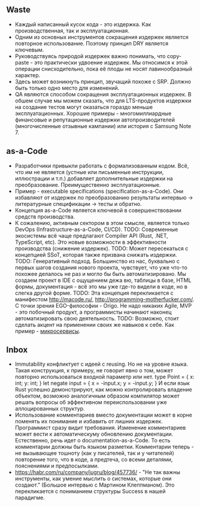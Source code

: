 ## Waste
* Каждый написанный кусок кода - это издержка. Как производственная, так и
  эксплуатационная.
* Одним из основных инструментов сокращения издержек является повторное
  использование. Поэтому принцип DRY является ключевым.
* Руководствуясь природой издержек важно понимать, что copy-paste - это
  практически удвоение издержек. Мы относимся к этой операции снисходительно,
  пока её плоды не носят лавинообразный характер.
* Здесь может возникнуть принцип, звучащий похоже с SRP. Должно быть только одно
  место для изменений.
* QA являются способом сокращения эксплуатационных издержек. В обшем случае мы
  можем сказать, что для LTS-продуктов издержки на создание тестов могут
  оказаться гораздо меньше эксплуатационных. Хорошие примеры - многомиллиардные
  финансовые и репутационные издержки автопроизводителей (многочисленные
  отзывные кампании) или история с Samsung Note 7.

## as-a-Code
* Разработчики привыкли работать с формализованным кодом. Всё, что им не
  является (устные или письменные инструкции, иллюстрации и т.п.) добавляет
  дополнительные издержки на преобразование. Преимущественно эксплуатационные.
* Пример - executable specifications (specification-as-a-Code). Они избавляют от
  издержек по преобразованию результаты интервью -> литературные спецификации
  -> тесты и обратно.
* Концепция as-a-Code является ключевой в совершенствовании средств
  производства.
* К сожалению, активным сектором в этом смысле, является только DevOps
  (Infrastructure-as-a-Code, CI/CD).
TODO: Современные экосистемы всё чаще предлагают Compiler API (Rust, .NET,
  TypeScript, etc). Это новые возможности в эффективности производства
  (снижение издержек).
TODO: Может пересекаться с концепцией SSoT, которая также призвана снижать издержки.
TODO: Генеративный подход. Большинство из нас, буквально с первых шагов создания
  нового проекта, чувствует, что уже что-то похожее делалось не раз и могло бы
  быть автоматизировано. Мы создаем проект в IDE с ощущением дежа вю, таблицы в
  базе, HTML формы, документация - всё это мы уже где-то видели в коде, но в
  слегка другой форме.
TODO: Эта концепция перекликается с манифестом http://macode.ru/,
  http://programming-motherfucker.com/. С точки зрения EGO-философии - Origo.
  Не надо никаких Agile, MVP - это побочный продукт, а программисты начинают
  наконец автоматизировать свою деятельность.
TODO: Возможно, стоит сделать акцент на применении своих же навыков к себе.
  Как пример - [микросервисы](microservice.md).

## Inbox
* Immutability конфликтует с идеей с reusing. Но не на уровне языка. Такая
  конструкция, к примеру, не говорит явно о том, может повторно использоваться
  входной параметр или нет.
    type Point = { x: int; y: int; }
    let negate input = { x = -input.x; y = -input.y; }
  И если язык Rust успешно демонстрируют, как можно контролировать владение
  объектом, возможно аналогичным образом компилятор может решать вопросы об
  эффективном переиспользовании уже аллоцированных структур.
* Использование комментариев вместо документации может в корне поменять их
  понимание и избавить от лишних издержек. Программист сразу видит требования.
  Изменение комментариев может вести к автоматическуму обновлению документации.
  Естественно, речь идет о documentation-as-a-Code. То есть комментарии должны
  быть языком разметки. Комментарии теперь - не вызывающее тошноту (как у
  писателей, так и у читателей) повторение того, что в коде, а предтеча, со
  всеми деталями, пояснениями и предпосылками.
* https://habr.com/ru/company/jugru/blog/457736/ - "Не так важны инструменты,
  как умение мыслить о системах, которые они создают." (Большое интервью с
  Мартином Клеппманом). Это перекликается с пониманием структуры Success в
  нашей парадигме.


